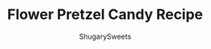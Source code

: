 ---
layout: ../../layouts/MarkdownPostLayout.astro
title: Flower Pretzel Candy Recipe
author: ShugarySweets
pubDate: 2019-01-15
description: "Make these adorable Flower Pretzel Candy Bites this Easter! A salty sweet homemade Easter candy that&#x27;s full of color and cheer, just in time for spring."
image_url: https://www.shugarysweets.com/wp-content/uploads/2020/02/flower-pretzel-candy-4.jpg
tags: ["Candy","American"]
calories: 159
protein: 22
carbohydrates: 191
fats: 24
fiber: 10
ingredients: ["50 mini pretzel twists","50 Hershey kisses (your choice in flavor)","50 large M&M (flavored or peanut work best)","250 milk chocolate M&M’s"]
serves: 50
time: "20 minutes"
prepTime: "15 minutes"
instructions: ["Preheat oven to 200 degrees. Cut a piece of parchment paper to fit on a large baking sheet. Arrange pretzels on parchment paper.","Unwrap Hershey kisses and place one on top of each pretzel. Put baking sheet in preheated oven and bake for about 5 minutes. ","Remove from oven and immediately press large M&M in center of Hershey kiss. Arrange 5 smaller ones around the edges to look like petals of a flower. Repeat until finished.","Allow to set on counter or refrigerate for 30 minutes. Store in covered container in refrigerator so chocolate doesn’t melt. Enjoy!"]
nutrition: ["159 calories","191 grams carbohydrates","59 milligrams cholesterol","24 grams fat","10 grams fiber","22 grams protein","21 grams saturated fat","559 grams sodium","148 grams sugar","0 grams trans fat","22 grams unsaturated fat"]
---